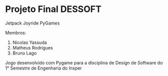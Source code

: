 # Projeto Final DESSOFT
Jetpack Joyride PyGames

Membros:
1. Nicolas Yassuda
2. Matheus Rodrigues
3. Bruno Lago

Jogo desenvolvido com Pygame para a disciplina de Design de Software do 1° Semestre de Engenharia do Insper
